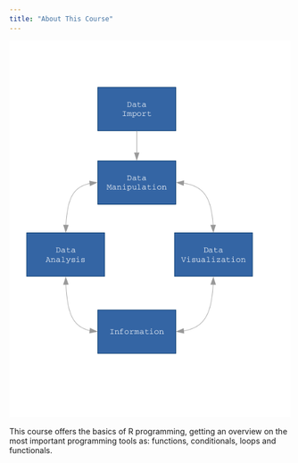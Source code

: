 ```yaml
---
title: "About This Course"
---
```



![](images/flow.png) 

This course offers the basics of R programming, getting an overview on the most important programming tools as: functions, conditionals, loops and functionals.

